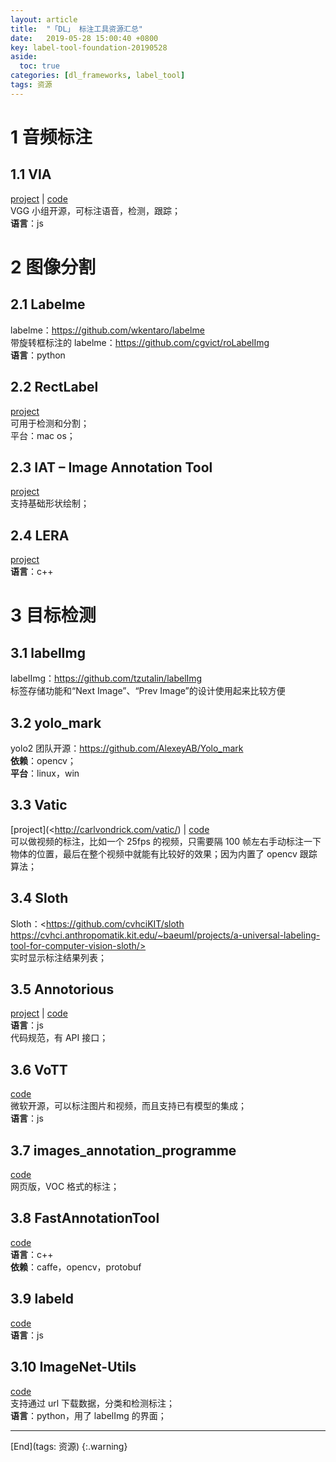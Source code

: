 ```yaml
---
layout: article
title:  "「DL」 标注工具资源汇总"
date:   2019-05-28 15:00:40 +0800
key: label-tool-foundation-20190528
aside:
  toc: true
categories: [dl_frameworks, label_tool]
tags: 资源
---
```

<span id='head'></span>

# 1 音频标注
## 1.1 VIA   
[project](http://www.robots.ox.ac.uk/~vgg/software/via/>) | [code](https://gitlab.com/vgg/via/)    
VGG 小组开源，可标注语音，检测，跟踪；   
**语言**：js    

# 2 图像分割
## 2.1 Labelme   
labelme：<https://github.com/wkentaro/labelme>   
带旋转框标注的 labelme：<https://github.com/cgvict/roLabelImg>   
**语言**：python   

## 2.2 RectLabel   
[project](https://rectlabel.com/)    
可用于检测和分割；   
平台：mac os；   

## 2.3 IAT – Image Annotation Tool   
[project](http://www.ivl.disco.unimib.it/activities/imgann/)    
支持基础形状绘制；   

## 2.4 LERA   
[project](https://lear.inrialpes.fr/people/klaeser/software_image_annotation)    
**语言**：c++   

# 3 目标检测
## 3.1 labelImg   
labelImg：<https://github.com/tzutalin/labelImg>   
标签存储功能和“Next Image”、“Prev Image”的设计使用起来比较方便    

## 3.2 yolo_mark   
yolo2 团队开源：<https://github.com/AlexeyAB/Yolo_mark>   
**依赖**：opencv；   
**平台**：linux，win

## 3.3 Vatic   
[project](<http://carlvondrick.com/vatic/)  | [code](https://github.com/dbolkensteyn/vatic.js)       
可以做视频的标注，比如一个 25fps 的视频，只需要隔 100 帧左右手动标注一下物体的位置，最后在整个视频中就能有比较好的效果；因为内置了 opencv 跟踪算法；   

## 3.4 Sloth   
Sloth：<https://github.com/cvhciKIT/sloth
https://cvhci.anthropomatik.kit.edu/~baeuml/projects/a-universal-labeling-tool-for-computer-vision-sloth/>     
实时显示标注结果列表；   

## 3.5 Annotorious   
[project](http://annotorious.github.io/index.html) | [code](https://github.com/annotorious/annotorious)      
**语言**：js      
代码规范，有 API 接口；    

## 3.6 VoTT   
[code](https://github.com/Microsoft/VoTT/)   
微软开源，可以标注图片和视频，而且支持已有模型的集成；   
**语言**：js   

## 3.7 images_annotation_programme   
[code](https://github.com/frederictost/images_annotation_programme)   
网页版，VOC 格式的标注；   

## 3.8 FastAnnotationTool   
[code](https://github.com/christopher5106/FastAnnotationTool)    
**语言**：c++   
**依赖**：caffe，opencv，protobuf    

## 3.9 labeld   
[code](https://github.com/sweppner/labeld)   
**语言**：js   

## 3.10 ImageNet-Utils   
[code](https://github.com/tzutalin/ImageNet_Utils)   
支持通过 url 下载数据，分类和检测标注；   
**语言**：python，用了 labelImg 的界面；   


-------------------  
[End](tags: 资源)
{:.warning}  
